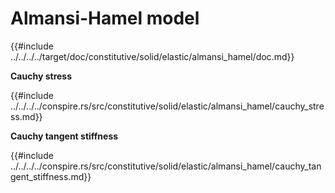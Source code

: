 # Almansi-Hamel model

{{#include ../../../../target/doc/constitutive/solid/elastic/almansi_hamel/doc.md}}

**Cauchy stress**

{{#include ../../../../conspire.rs/src/constitutive/solid/elastic/almansi_hamel/cauchy_stress.md}}

**Cauchy tangent stiffness**

{{#include ../../../../conspire.rs/src/constitutive/solid/elastic/almansi_hamel/cauchy_tangent_stiffness.md}}
